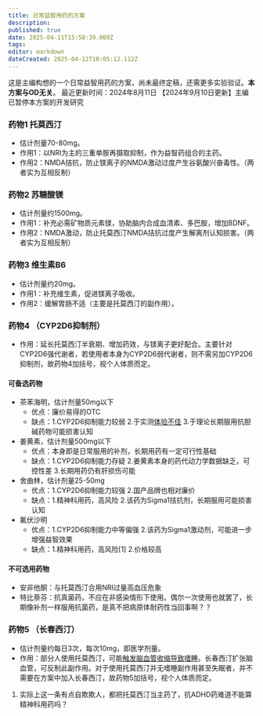 ```yaml
---
title: 日常益智用药的方案
description: 
published: true
date: 2025-04-11T15:58:39.009Z
tags: 
editor: markdown
dateCreated: 2025-04-12T10:05:12.112Z
---
```


这是主编构想的一个日常益智用药的方案，尚未最终定稿，还需更多实验验证。**本方案与OD无关**。
最近更新时间：2024年8月11日
【2024年9月10日更新】主编已暂停本方案的开发研究
### 药物1 托莫西汀
- 估计剂量70-80mg。
- 作用1：以NRI为主的三重单胺再摄取抑制，作为益智药组合的主药。
- 作用2：NMDA拮抗，防止镁离子的NMDA激动过度产生谷氨酸兴奋毒性。（两者实为互相反制）
### 药物2 苏糖酸镁
- 估计剂量约1500mg。
- 作用1：补充必需矿物质元素镁，协助脑内合成血清素、多巴胺，增加BDNF。
- 作用2：NMDA激动，防止托莫西汀NMDA拮抗过度产生解离剂认知损害。（两者实为互相反制）
### 药物3 维生素B6
- 估计剂量约20mg。
- 作用1：补充维生素，促进镁离子吸收。
- 作用2：缓解胃肠不适（主要是托莫西汀的副作用）。
### 药物4 （CYP2D6抑制剂）
- 作用：延长托莫西汀半衰期、增加药效，与镁离子更好配合。主要针对CYP2D6强代谢者，若使用者本身为CYP2D6弱代谢者，则不需另加CYP2D6抑制剂，故药物4加括号，视个人体质而定。
#### 可备选药物
- 茶苯海明，估计剂量50mg以下
  - 优点：廉价易得的OTC
  - 缺点：1.CYP2D6抑制能力较弱 2.于实测[体验不佳](/report/RP084/) 3.于理论长期服用抗胆碱药物可能损害认知
- 姜黄素，估计剂量500mg以下
  - 优点：本身即是日常服用的补剂，长期用药有一定可行性基础
  - 缺点：1.CYP2D6抑制能力存疑 2.姜黄素本身的药代动力学数据缺乏，可控性差 3.长期用药仍有肝损伤可能
- 舍曲林，估计剂量25-50mg
  - 优点：1.CYP2D6抑制能力较强 2.国产品牌也相对廉价
  - 缺点：1.精神科用药，高风险 2.该药为Sigma1拮抗剂，长期服用可能损害认知
- 氟伏沙明
  - 优点：1.CYP2D6抑制能力中等偏强 2.该药为Sigma1激动剂，可能进一步增强益智效果
  - 缺点：1.精神科用药，高风险[1] 2.价格较高
#### 不可选用药物
- 安非他酮：与托莫西汀合用NRI过量高血压危象
- 特比萘芬：抗真菌药，不应在非感染情形下使用。偶尔一次使用也就罢了，长期像补剂一样服用抗菌药，是真不把病原体耐药性当回事啊？？
### 药物5 （长春西汀）
- 估计剂量约每日3次，每次10mg，即医学剂量。
- 作用：部分人使用托莫西汀，可能[触发脑血管收缩导致嗜睡](/drugs/托莫西汀.md)。长春西汀扩张脑血管，可反制此副作用。对于使用托莫西汀并无嗜睡副作用甚至失眠者，并不需要在方案中加入长春西汀，故药物5加括号，视个人体质而定。

1.  实际上这一条有点自欺欺人，都把托莫西汀当主药了，抗ADHD药难道不能算精神科用药吗？

